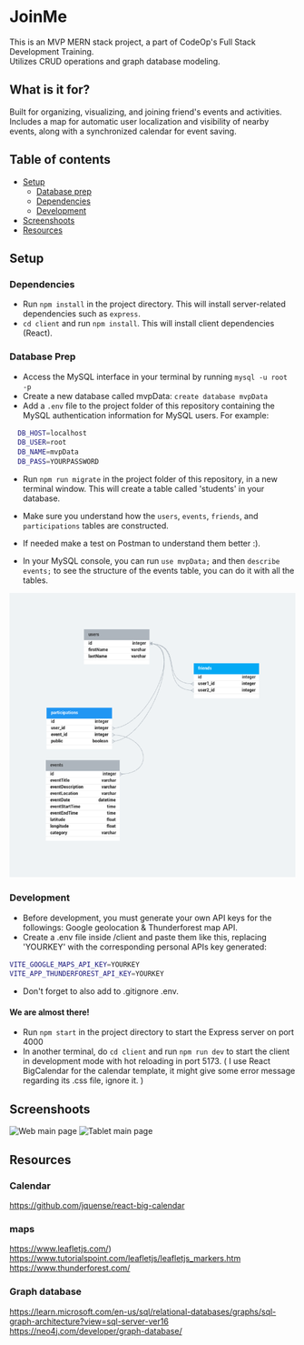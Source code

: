 
# JoinMe 

This is an MVP MERN stack project, a part of CodeOp's Full Stack Development Training.<br>
Utilizes CRUD operations and graph database modeling.

## What is it for?

Built for organizing, visualizing, and joining friend's events and activities.<br>
Includes a map for automatic user localization and visibility of nearby events, along with a synchronized calendar for event saving.


## Table of contents

- [Setup](#setup)
  - [Database prep](#database-prep)
  - [Dependencies](#dependencies)
  - [Development](#development)
- [Screenshoots](#screenshoots)
- [Resources](#resources)

## Setup

### Dependencies

- Run `npm install` in the project directory. This will install server-related dependencies such as `express`.
- `cd client` and run `npm install`. This will install client dependencies (React).


### Database Prep
- Access the MySQL interface in your terminal by running `mysql -u root -p`
- Create a new database called mvpData: `create database mvpData`
- Add a `.env` file to the project folder of this repository containing the MySQL authentication information for MySQL users. For example:

```bash
  DB_HOST=localhost
  DB_USER=root
  DB_NAME=mvpData
  DB_PASS=YOURPASSWORD
```

- Run `npm run migrate` in the project folder of this repository, in a new terminal window. This will create a table called 'students' in your database.

- Make sure you understand how the `users`, `events`, `friends`, and `participations` tables are constructed.
- If needed make a test on Postman to understand them better :).
-  In your MySQL console, you can run `use mvpData;` and then `describe events;` to see the structure of the events table, you can do it with all the tables.


![My database model design](./assets/mvp-data_model.png)


### Development
- Before development, you must generate your own API  keys for the followings: Google geolocation & Thunderforest map API.
- Create a .env file inside /client and paste them like this, replacing 'YOURKEY' with the corresponding personal APIs key generated:

```bash
VITE_GOOGLE_MAPS_API_KEY=YOURKEY
VITE_APP_THUNDERFOREST_API_KEY=YOURKEY
````
- Don't forget to also add to .gitignore .env.

#### We are almost there!
- Run `npm start` in the project directory to start the Express server on port 4000
- In another terminal, do `cd client` and run `npm run dev` to start the client in development mode with hot reloading in port 5173.
( I use React BigCalendar for the calendar template, it might give some error message regarding its .css file, ignore it. )

## Screenshoots

![Web main page](./assets/Screenshot_Web.png)
![Tablet main page](./assets/Screenshot_tablet.png)

## Resources 

### Calendar
https://github.com/jquense/react-big-calendar

### maps
https://www.leafletjs.com/)
https://www.tutorialspoint.com/leafletjs/leafletjs_markers.htm
https://www.thunderforest.com/

### Graph database
https://learn.microsoft.com/en-us/sql/relational-databases/graphs/sql-graph-architecture?view=sql-server-ver16
https://neo4j.com/developer/graph-database/
